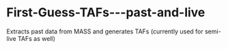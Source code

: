 # First-Guess-TAFs---past-and-live
Extracts past data from MASS and generates TAFs (currently used for semi-live TAFs as well)
